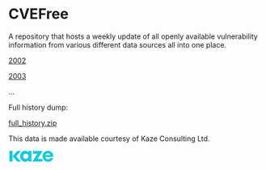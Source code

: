 # CVEFree
A repository that hosts a weekly update of all openly available vulnerability information from various different data sources all into one place.

[2002](https://harri-renney-kaze.github.io/CVEFree/2002)

[2003](https://harri-renney-kaze.github.io/CVEFree/2003)

...

Full history dump:

[full_history.zip](https://harri-renney-kaze.github.io/CVEFree/full_history.zip)

This data is made available courtesy of Kaze Consulting Ltd.

<img src="./kaze_logo.png" width="90">